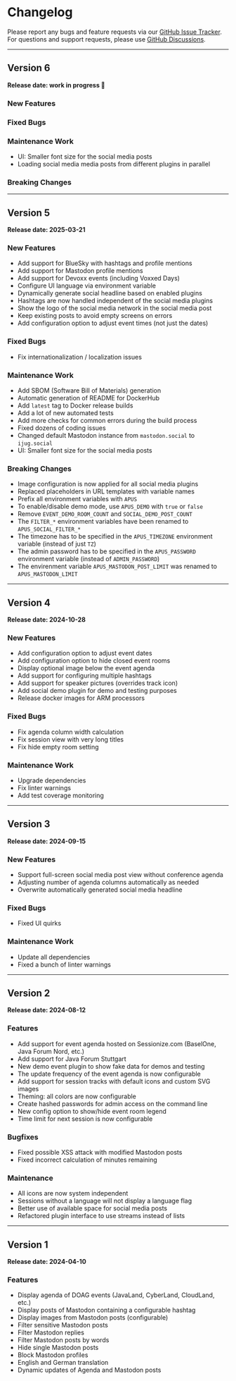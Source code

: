 # Changelog

Please report any bugs and feature requests via our
[GitHub Issue Tracker](https://github.com/McPringle/apus/issues).
For questions and support requests, please use
[GitHub Discussions](https://github.com/McPringle/apus/discussions).

---

## Version 6

**Release date: work in progress 🚧**

### New Features

### Fixed Bugs

### Maintenance Work

* UI: Smaller font size for the social media posts
* Loading social media media posts from different plugins in parallel

### Breaking Changes

---

## Version 5

**Release date: 2025-03-21**

### New Features

* Add support for BlueSky with hashtags and profile mentions
* Add support for Mastodon profile mentions
* Add support for Devoxx events (including Voxxed Days)
* Configure UI language via environment variable
* Dynamically generate social headline based on enabled plugins
* Hashtags are now handled independent of the social media plugins
* Show the logo of the social media network in the social media post
* Keep existing posts to avoid empty screens on errors
* Add configuration option to adjust event times (not just the dates)

### Fixed Bugs

* Fix internationalization / localization issues

### Maintenance Work

* Add SBOM (Software Bill of Materials) generation
* Automatic generation of README for DockerHub
* Add `latest` tag to Docker release builds
* Add a lot of new automated tests
* Add more checks for common errors during the build process
* Fixed dozens of coding issues
* Changed default Mastodon instance from `mastodon.social` to `ijug.social`
* UI: Smaller font size for the social media posts

### Breaking Changes

* Image configuration is now applied for all social media plugins
* Replaced placeholders in URL templates with variable names
* Prefix all environment variables with `APUS`
* To enable/disable demo mode, use `APUS_DEMO` with `true` or `false`
* Remove `EVENT_DEMO_ROOM_COUNT` and `SOCIAL_DEMO_POST_COUNT`
* The `FILTER_*` environment variables have been renamed to `APUS_SOCIAL_FILTER_*`
* The timezone has to be specified in the `APUS_TIMEZONE` environment variable (instead of just `TZ`)
* The admin password has to be specified in the `APUS_PASSWORD` environment variable (instead of `ADMIN_PASSWORD`)
* The envirenment variable `APUS_MASTODON_POST_LIMIT` was renamed to `APUS_MASTODON_LIMIT`

---

## Version 4

**Release date: 2024-10-28**

### New Features

* Add configuration option to adjust event dates
* Add configuration option to hide closed event rooms
* Display optional image below the event agenda
* Add support for configuring multiple hashtags
* Add support for speaker pictures (overrides track icon)
* Add social demo plugin for demo and testing purposes
* Release docker images for ARM processors

### Fixed Bugs

* Fix agenda column width calculation
* Fix session view with very long titles
* Fix hide empty room setting

### Maintenance Work

* Upgrade dependencies
* Fix linter warnings
* Add test coverage monitoring

---

## Version 3

**Release date: 2024-09-15**

### New Features

* Support full-screen social media post view without conference agenda
* Adjusting number of agenda columns automatically as needed
* Overwrite automatically generated social media headline

### Fixed Bugs

* Fixed UI quirks

### Maintenance Work

* Update all dependencies
* Fixed a bunch of linter warnings

---

## Version 2

**Release date: 2024-08-12**

### Features

* Add support for event agenda hosted on Sessionize.com (BaselOne, Java Forum Nord, etc.)
* Add support for Java Forum Stuttgart
* New demo event plugin to show fake data for demos and testing
* The update frequency of the event agenda is now configurable
* Add support for session tracks with default icons and custom SVG images
* Theming: all colors are now configurable
* Create hashed passwords for admin access on the command line
* New config option to show/hide event room legend
* Time limit for next session is now configurable

### Bugfixes

* Fixed possible XSS attack with modified Mastodon posts
* Fixed incorrect calculation of minutes remaining 

### Maintenance

* All icons are now system independent
* Sessions without a language will not display a language flag
* Better use of available space for social media posts
* Refactored plugin interface to use streams instead of lists

---

## Version 1

**Release date: 2024-04-10**

### Features

* Display agenda of DOAG events (JavaLand, CyberLand, CloudLand, etc.)
* Display posts of Mastodon containing a configurable hashtag
* Display images from Mastodon posts (configurable)
* Filter sensitive Mastodon posts
* Filter Mastodon replies
* Filter Mastodon posts by words
* Hide single Mastodon posts
* Block Mastodon profiles
* English and German translation
* Dynamic updates of Agenda and Mastodon posts
